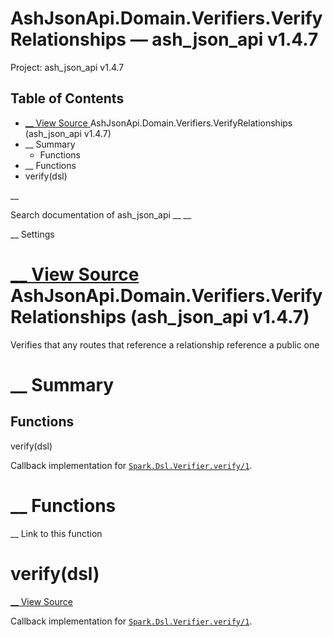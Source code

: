 # AshJsonApi.Domain.Verifiers.VerifyRelationships — ash_json_api v1.4.7

Project: ash_json_api v1.4.7

## Table of Contents

- [ __ View Source ](external_link) AshJsonApi.Domain.Verifiers.VerifyRelationships (ash_json_api v1.4.7)
- __ Summary
  - Functions
- __ Functions
- verify(dsl)

__

Search documentation of ash_json_api __ __

__ Settings

#  [ __ View Source ](external_link) AshJsonApi.Domain.Verifiers.VerifyRelationships (ash_json_api v1.4.7)

Verifies that any routes that reference a relationship reference a public one

#  __ Summary

##  Functions

verify(dsl)

Callback implementation for [`Spark.Dsl.Verifier.verify/1`](external_link).

#  __ Functions

__ Link to this function

# verify(dsl)

[ __ View Source ](external_link)

Callback implementation for [`Spark.Dsl.Verifier.verify/1`](external_link).
